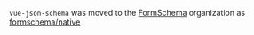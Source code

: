`vue-json-schema` was moved to the [FormSchema](https://github.com/formschema) organization as [formschema/native](https://github.com/formschema/native)
